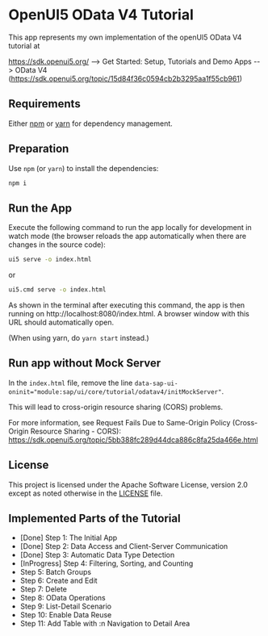 # OpenUI5 OData V4 Tutorial

This app represents my own implementation of the openUI5 OData V4 tutorial at

https://sdk.openui5.org/ --> Get Started: Setup, Tutorials and Demo Apps --> OData V4 (https://sdk.openui5.org/topic/15d84f36c0594cb2b3295aa1f55cb961)

## Requirements

Either [npm](https://www.npmjs.com/) or [yarn](https://yarnpkg.com/) for dependency management.

## Preparation

Use `npm` (or `yarn`) to install the dependencies:

```sh
npm i
```

## Run the App

Execute the following command to run the app locally for development in watch mode (the browser reloads the app automatically when there are changes in the source code):

```sh
ui5 serve -o index.html
```

or 
```sh
ui5.cmd serve -o index.html
```

As shown in the terminal after executing this command, the app is then running on http://localhost:8080/index.html. A browser window with this URL should automatically open.

(When using yarn, do `yarn start` instead.)

## Run app without Mock Server

In the `index.html` file, remove the line `data-sap-ui-oninit="module:sap/ui/core/tutorial/odatav4/initMockServer"`.

This will lead to cross-origin resource sharing (CORS) problems. 

For more information, see Request Fails Due to Same-Origin Policy (Cross-Origin Resource Sharing - CORS):
https://sdk.openui5.org/topic/5bb388fc289d44dca886c8fa25da466e.html

## License

This project is licensed under the Apache Software License, version 2.0 except as noted otherwise in the [LICENSE](LICENSE) file.

## Implemented Parts of the Tutorial

* [Done] Step 1: The Initial App
* [Done] Step 2: Data Access and Client-Server Communication
* [Done] Step 3: Automatic Data Type Detection
* [InProgress] Step 4: Filtering, Sorting, and Counting
* Step 5: Batch Groups
* Step 6: Create and Edit
* Step 7: Delete
* Step 8: OData Operations
* Step 9: List-Detail Scenario
* Step 10: Enable Data Reuse
* Step 11: Add Table with :n Navigation to Detail Area
